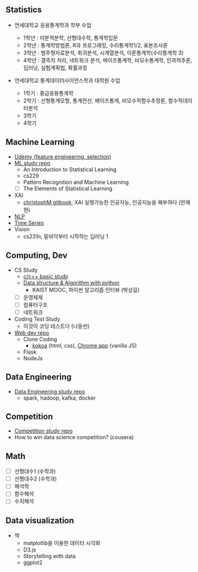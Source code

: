 ## Statistics
- 연세대학교 응용통계학과 학부 수업
  - 1학년 : 미분적분학, 선형대수학, 통계학입문
  - 2학년 : 통계학방법론, R과 프로그래밍, 수리통계학1/2, 표본조사론
  - 3학년 : 범주형자료분석, 회귀분석, 시계열분석, 이론통계학(수리통계학 3)
  - 4학년 : 결측치 처리, 네트워크 분석, 베이즈통계학, 비모수통계학, 인과적추론, 딥러닝, 실험계획법, 확률과정

- 연세대학교 통계데이터사이언스학과 대학원 수업
  - 1학기 : 중급응용통계학
  - 2학기 : 선형통계모형, 통계전산, 베이즈통계, 비모수적함수추정론, 함수적데이터분석
  - 3학기
  - 4학기

## Machine Learning
- [Udemy (feature engineering, selection)](https://github.com/minsoo9506/udemy_FE_FS)
- [ML study repo](https://github.com/minsoo9506/ML-study)
  - An Introduction to Statistical Learning
  - cs229
  - Pattern Recognition and Machine Learning
  - [ ] The Elements of Statistical Learning
- XAI
  - [christophM gitbook](https://github.com/christophM/interpretable-ml-book), XAI 실행가능한 인공지능, 인공지능을 해부하다 (안재현)
- [NLP](https://github.com/minsoo9506/NLP-study)
- [Time Series](https://github.com/minsoo9506/MLstudy.TimeSeries)
- Vision
  - cs231n, 밑바닥부터 시작하는 딥러닝 1

## Computing, Dev
- CS Study
  - [c/c++ basic study](https://github.com/minsoo9506/c-and-cpp)
  - [Data structure & Algorithm with python](https://github.com/minsoo9506/Dev.DSAL)
    - KAIST MOOC, 파이썬 알고리즘 인터뷰 (박상길)
  - [ ] 운영체제
  - [ ] 컴퓨터구조
  - [ ] 네트워크
- Coding Test Study
  - 이것이 코딩 테스트다 (나동빈)
- [Web dev repo](https://github.com/minsoo9506/web-dev-study)
  - Clone Coding
    - [kokoa](https://github.com/minsoo9506/Dev.CloneCoding.kokoa) (html, css), [Chrome app](https://github.com/minsoo9506/Dev.CloneCoding.ChromeApp) (vanilla JS)
  - Flask
  - NodeJs

## Data Engineering
- [Data Engineering study repo](https://github.com/minsoo9506/Data-Engineering-study)
  - spark, hadoop, kafka, docker
  
## Competition
- [Competition study repo](https://github.com/minsoo9506/CompetitionStudy)
- How to win data science competition? (cousera)

## Math
- [ ] 선형대수1 (수학과)
- [ ] 선형대수2 (수학과)
- [ ] 해석학
- [ ] 함수해석
- [ ] 수치해석

## Data visualization
- 책
  - matplotlib을 이용한 데이터 시각화
  - D3.js
  - Storytelling with data
  - ggplot2


